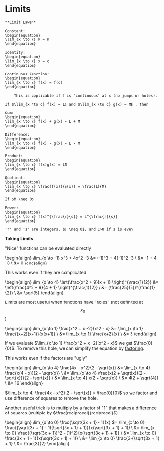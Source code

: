 # Limits
    **Limit Laws**

    Constant:
    \begin{equation}
    \lim_{x \to c} k = k
    \end{equation}

    Identity:
    \begin{equation}
    \lim_{x \to c} x = c
    \end{equation}

    Continuous Function:
    \begin{equation}
    \lim_{x \to c} f(x) = f(c)
    \end{equation}

        This is applicable if f is "continuous" at x (no jumps or holes).

    If $\lim_{x \to c} f(x) = L$ and $\lim_{x \to c} g(x) = M$ , then

    Sum:
    \begin{equation}
    \lim_{x \to c} f(x) + g(x) = L + M
    \end{equation}

    Difference:
    \begin{equation}
    \lim_{x \to c} f(x) - g(x) = L - M
    \end{equation}

    Product:
    \begin{equation}
    \lim_{x \to c} f(x)g(x) = LM
    \end{equation}

    Quotient:
    \begin{equation}
    \lim_{x \to c} \frac{f(x)}{g(x)} = \frac{L}{M}
    \end{equation}

    If $M \neq 0$

    Power:
    \begin{equation}
    \lim_{x \to c} f(x)^{\frac{r}{s}} = L^{\frac{r}{s}}
    \end{equation}

    'r' and 's' are integers, $s \neq 0$, and L>0 if s is even


**Taking Limits**

"Nice" functions can be evaluated directly

\begin{align}
\lim_{x \to -1} x^3 + 4x^2 -3 &= (-1)^3 + 4(-1)^2 -3 \\
&= -1 + 4 -3 \\
&= 0
\end{align}

This works even if they are complicated

\begin{align}
\lim_{x \to 4} \left(\frac{x^2 + 9}{x + 1} \right)^{\frac{1}{2}} &= \left(\frac{4^2 + 9}{4 + 1} \right)^{\frac{1}{2}} \\
&= (\frac{25}{5})^(\frac{1}{2}) \\
&= \sqrt{5}
\end{align}

Limits are most useful when functions have "holes" (not definited at $$x_{\text{0}}$$)

\begin{align}
\lim_{x \to 1} \frac{x^2 + x -2}{x^2 - x} &= \lim_{x \to 1} \frac{(x+2)(x+1)}{x(x+1)} \\
&= \lim_{x \to 1} \frac{x+2}{x} \\
&= 3
\end{align}

If we evaluate $\lim_{x \to 1} \frac{x^2 + x -2}{x^2 - x}$ we get $\frac{0}{0}$. To remove this hole, we can simplify the equation by <u>factoring</u>.

This works even if the factors are "ugly"

\begin{align}
\lim_{x \to 4} \frac{4x - x^2}{2 - \sqrt{x}} &= \lim_{x \to 4} \frac{x(4 - x)}{2 - \sqrt{x}} \\
&= \lim_{x \to 4} \frac{x(2 + \sqrt{x})(2 - \sqrt{x})}{2 - \sqrt{x}} \\
&= \lim_{x \to 4} x(2 + \sqrt{x}) \\
&= 4(2 + \sqrt{4}) \\
&= 16
\end{align}

$\lim_{x \to 4} \frac{4x - x^2}{2 - \sqrt{x}} = \frac{0}{0}$ so we factor and use difference of squares to remove the hole.

Another useful trick is to multiply by a factor of "1" that makes a difference of squares (multiple by $\frac{reciprocal}{reciprocal}$)

\begin{align}
\lim_{x \to 0} \frac{\sqrt{3x + 1} - 1}{x} $= \lim_{x \to 0} \frac{(\sqrt{3x + 1} - 1)(\sqrt{3x + 1} + 1)}{x(\sqrt{3x + 1} + 1)} \\
&= \lim_{x \to 0} \frac{(\sqrt{3x + 1})^2 - (1)^2}{x(\sqrt{3x + 1} + 1)} \\
&= \lim_{x \to 0} \frac{3x + 1 - 1}{x(\sqrt{3x + 1} + 1)} \\
&= \lim_{x \to 0} \frac{3}{\sqrt{3x + 1} + 1} \\
&= \frac{3}{2}
\end{align}

